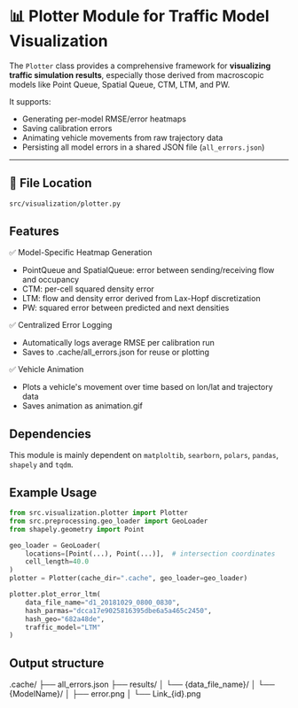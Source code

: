 # 📊 Plotter Module for Traffic Model Visualization

The `Plotter` class provides a comprehensive framework for **visualizing traffic simulation results**, especially those derived from macroscopic models like Point Queue, Spatial Queue, CTM, LTM, and PW.

It supports:
- Generating per-model RMSE/error heatmaps
- Saving calibration errors
- Animating vehicle movements from raw trajectory data
- Persisting all model errors in a shared JSON file (`all_errors.json`)

---

## 📁 File Location
```bash
src/visualization/plotter.py
```

## Features
✅ Model-Specific Heatmap Generation
* PointQueue and SpatialQueue: error between sending/receiving flow and occupancy
* CTM: per-cell squared density error
* LTM: flow and density error derived from Lax-Hopf discretization
* PW: squared error between predicted and next densities

✅ Centralized Error Logging
* Automatically logs average RMSE per calibration run
* Saves to .cache/all_errors.json for reuse or plotting

✅ Vehicle Animation
* Plots a vehicle's movement over time based on lon/lat and trajectory data
* Saves animation as animation.gif

## Dependencies
This module is mainly dependent on `matploltib`, `searborn`, `polars`, `pandas`, `shapely` and `tqdm`.

## Example Usage
```py
from src.visualization.plotter import Plotter
from src.preprocessing.geo_loader import GeoLoader
from shapely.geometry import Point

geo_loader = GeoLoader(
    locations=[Point(...), Point(...)],  # intersection coordinates
    cell_length=40.0
)
plotter = Plotter(cache_dir=".cache", geo_loader=geo_loader)

plotter.plot_error_ltm(
    data_file_name="d1_20181029_0800_0830",
    hash_parmas="dcca17e9025816395dbe6a5a465c2450",
    hash_geo="682a48de",
    traffic_model="LTM"
)
```
## Output structure
.cache/
├── all_errors.json
├── results/
│   └── {data_file_name}/
│       └── {ModelName}/
│           ├── error.png
│           └── Link_{id}.png
